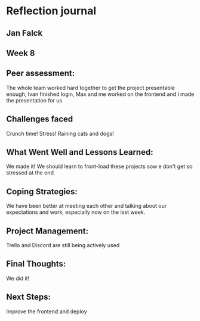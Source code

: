 # Reflection journal

## Jan Falck

## Week 8

## Peer assessment:

The whole team worked hard together to get the project presentable enough, Ivan finished login, Max and me worked on the frontend and I made the presentation for us

## Challenges faced

Crunch time! Stress! Raining cats and dogs!

## What Went Well and Lessons Learned:

We made it! We should learn to front-load these projects sow e don't get so stressed at the end

## Coping Strategies:

We have been better at meeting each other and talking about our expectations and work, especially now on the last week.

## Project Management:

Trello and Discord are still being actively used

## Final Thoughts:

We did it!

## Next Steps:

Improve the frontend and deploy


